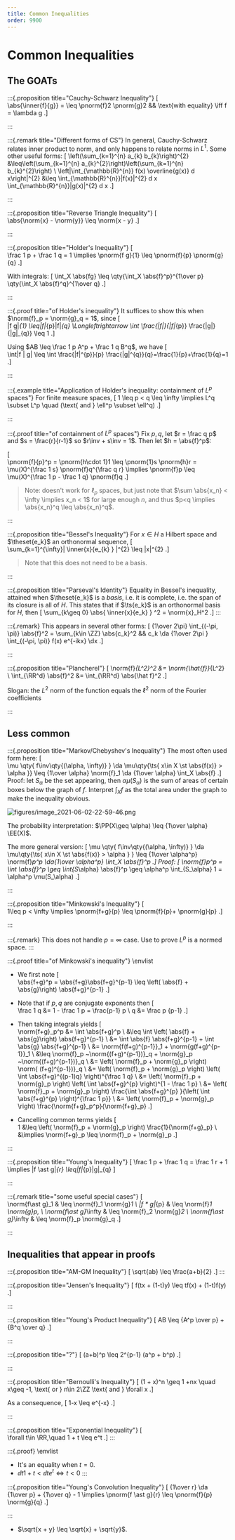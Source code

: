 ```yaml
---
title: Common Inequalities
order: 9900
---
```


# Common Inequalities

## The GOATs

:::{.proposition title="Cauchy-Schwarz Inequality"}
\[  
\abs{\inner{f}{g}} = \leq \pnorm{f}2 \pnorm{g}2
&& \text{with equality} \iff f = \lambda g
.\]

:::

:::{.remark title="Different forms of CS"}
In general, Cauchy-Schwarz relates inner product to norm, and only happens to relate norms in $L^1$.
Some other useful forms:
\[
\left(\sum_{k=1}^{n} a_{k} b_{k}\right)^{2} 
&\leq\left(\sum_{k=1}^{n} a_{k}^{2}\right)\left(\sum_{k=1}^{n} b_{k}^{2}\right) \\
\left|\int_{\mathbb{R}^{n}} f(x) \overline{g(x)} d x\right|^{2} 
&\leq \int_{\mathbb{R}^{n}}|f(x)|^{2} d x \int_{\mathbb{R}^{n}}|g(x)|^{2} d x
.\]

:::

:::{.proposition title="Reverse Triangle Inequality"}
\[  
\abs{\norm{x} - \norm{y}} \leq \norm{x - y}
.\]

:::

:::{.proposition title="Holder's Inequality"}
\[  
\frac 1 p + \frac 1 q = 1 \implies \pnorm{f g}{1} \leq \pnorm{f}{p} \pnorm{g}{q}
.\]

With integrals:
\[
\int_X \abs{fg} \leq \qty{\int_X \abs{f}^p}^{1\over p} \qty{\int_X \abs{f}^q}^{1\over q}
.\]


:::

:::{.proof title="of Holder's inequality"}
It suffices to show this when $\norm{f}_p = \norm{g}_q = 1$, since
\[  
\|f g\|_{1} \leq\|f\|_{p}\|f\|_{q} \Longleftrightarrow \int \frac{|f|}{\|f\|_{p}} \frac{|g|}{\|g\|_{q}} \leq 1
.\]

Using $AB \leq \frac 1 p A^p + \frac 1 q B^q$, we have
\[  
\int|f \| g| \leq \int \frac{|f|^{p}}{p} \frac{|g|^{q}}{q}=\frac{1}{p}+\frac{1}{q}=1
.\]

:::

:::{.example title="Application of Holder's inequality: containment of $L^p$ spaces"}
For finite measure spaces,
\[
1 \leq p < q \leq \infty \implies L^q \subset L^p \quad (\text{ and } \ell^p \subset \ell^q)
.\]

:::

:::{.proof title="of containment of $L^p$ spaces"}
Fix $p, q$, let $r = \frac q p$ and $s = \frac{r}{r-1}$ so $r\inv + s\inv = 1$.
Then let $h = \abs{f}^p$:

\[  
\pnorm{f}{p}^p 
= \pnorm{h\cdot 1}1 \leq \pnorm{1}s \pnorm{h}r 
= \mu(X)^{\frac 1 s} \pnorm{f}q^{\frac q r}
\implies \pnorm{f}p 
\leq \mu(X)^{\frac 1 p - \frac 1 q} \pnorm{f}q
.\]

> Note: doesn't work for $\ell_p$ spaces, but just note that $\sum \abs{x_n} < \infty \implies x_n < 1$ for large enough $n$, and thus $p<q \implies \abs{x_n}^q \leq \abs{x_n}^q$.

:::

:::{.proposition title="Bessel's Inequality"}
For $x\in H$ a Hilbert space and $\theset{e_k}$ an orthonormal sequence,
\[  
\sum_{k=1}^{\infty}\| \inner{x}{e_{k} } \|^{2} \leq \|x\|^{2}
.\]

> Note that this does not need to be a basis.

:::

:::{.proposition title="Parseval's Identity"}
Equality in Bessel's inequality, attained when $\theset{e_k}$ is a *basis*, i.e. it is complete, i.e. the span of its closure is all of $H$.
This states that if $\ts{e_k}$ is an orthonormal basis for $H$, then
\[
\sum_{k\geq 0} \abs{ \inner{x}{e_k} } ^2 = \norm{x}_H^2
.\]
:::

:::{.remark}
This appears in several other forms:
\[
{1\over 2\pi} \int_{(-\pi, \pi)} \abs{f}^2 = \sum_{k\in \ZZ} \abs{c_k}^2 && c_k \da {1\over 2\pi } \int_{(-\pi, \pi)} f(x) e^{-ikx} \dx
.\]

:::

:::{.proposition title="Plancherel"}
\[
\norm{f}_{L^2}^2 &= \norm{\hat{f}}_{L^2} \\
\int_{\RR^d} \abs{f}^2 &= \int_{\RR^d} \abs{\hat f}^2
.\]

Slogan: the $L^2$ norm of the function equals the $\ell^2$ norm of the Fourier coefficients


:::

## Less common

:::{.proposition title="Markov/Chebyshev's Inequality"}
The most often used form here:
\[  
\mu \qty{ f\inv\qty{(\alpha, \infty)} } \da \mu\qty{\ts{ x\in X \st \abs{f(x)} > \alpha  }} \leq {1\over \alpha} \norm{f}_1 \da {1\over \alpha} \int_X \abs{f}
.\]
Proof: let $S_\alpha$ be the set appearing, then $\alpha \mu(S_\alpha)$ is the sum of areas of certain boxes below the graph of $f$.
Interpret $\int_X f$ as the total area under the graph to make the inequality obvious.

![figures/image_2021-06-02-22-59-46.png](figures/image_2021-06-02-22-59-46.png)

The probability interpretation: $\PP(X\geq \alpha) \leq {1\over \alpha} \EE(X)$.

The more general version:
\[
\mu \qty{ f\inv\qty{(\alpha, \infty)} } \da \mu\qty{\ts{ x\in X \st \abs{f(x)} > \alpha }  } \leq {1\over \alpha^p} \norm{f}_p^p \da{1\over \alpha^p} \int_X \abs{f}^p 
.\]
Proof:
\[
\norm{f}_p^p = \int \abs{f}^p \geq \int_{S_\alpha} \abs{f}^p \geq \alpha^p \int_{S_\alpha} 1 = \alpha^p \mu(S_\alpha)
.\]

:::

:::{.proposition title="Minkowski's Inequality"}
\[  
1\leq p < \infty \implies \pnorm{f+g}{p} \leq \pnorm{f}{p}+ \pnorm{g}{p}
.\]

:::

:::{.remark}
This does not handle $p=\infty$ case.
Use to prove $L^p$ is a normed space.
:::

:::{.proof title="of Minkowski's inequality"}
\envlist

- We first note
\[  
\abs{f+g}^p = \abs{f+g}\abs{f+g}^{p-1} \leq \left( \abs{f} + \abs{g}\right) \abs{f+g}^{p-1}
.\]

- Note that if $p,q$ are conjugate exponents then
\[  
\frac 1 q &= 1 - \frac 1 p = \frac{p-1} p \\
q &= \frac p {p-1} 
.\]

- Then taking integrals yields
\[  
\norm{f+g}_p^p &=
\int \abs{f+g}^p \\
&\leq \int \left( \abs{f} + \abs{g}\right) \abs{f+g}^{p-1} \\ 
&= \int \abs{f} \abs{f+g}^{p-1} + \int \abs{g} \abs{f+g}^{p-1} \\
&= \norm{f(f+g)^{p-1}}_1 + \norm{g(f+g)^{p-1}}_1 \\
&\leq \norm{f}_p ~\norm{(f+g)^{p-1})}_q + \norm{g}_p ~\norm{(f+g)^{p-1})}_q \\
&= \left( \norm{f}_p + \norm{g}_p \right) \norm{ (f+g)^{p-1})}_q \\
&= \left( \norm{f}_p + \norm{g}_p \right) \left( \int \abs{f+g}^{(p-1)q} \right)^{\frac 1 q} \\
&= \left( \norm{f}_p + \norm{g}_p \right) \left( \int \abs{f+g}^{p} \right)^{1 - \frac 1 p} \\
&= \left( \norm{f}_p + \norm{g}_p \right) \frac{\int \abs{f+g}^{p} }{\left( \int \abs{f+g}^{p} \right)^{\frac 1 p}} \\
&= \left( \norm{f}_p + \norm{g}_p \right)  \frac{\norm{f+g}_p^p}{\norm{f+g}_p}
.\]

- Cancelling common terms yields
\[  
1 &\leq \left( \norm{f}_p + \norm{g}_p \right) \frac{1}{\norm{f+g}_p} \\
&\implies 
\norm{f+g}_p
\leq \norm{f}_p + \norm{g}_p 
.\]


:::
  
:::{.proposition title="Young's Inequality"}
\[
\frac 1 p + \frac 1 q = \frac 1 r + 1 \implies
\|f \ast g\|_{r} \leq\|f\|_{p}\|g\|_{q}
\]

:::

:::{.remark title="some useful special cases"}
\[  
\norm{f\ast g}_1      & \leq \norm{f}_1 \norm{g}_1 \\
\|f * g\|_{p}         & \leq \norm{f}_1 \norm{g}p, \\
\norm{f\ast g}_\infty & \leq \norm{f}_2 \norm{g}_2 \\
\norm{f\ast g}_\infty & \leq \norm{f}_p \norm{g}_q
.\]

:::


## Inequalities that appear in proofs 

:::{.proposition title="AM-GM Inequality"}
\[
\sqrt{ab} \leq \frac{a+b}{2}
.\]
:::

:::{.proposition title="Jensen's Inequality"}
\[
f(tx + (1-t)y) \leq tf(x) + (1-t)f(y)
.\]

:::

:::{.proposition title="Young's Product Inequality"}
\[
AB \leq {A^p \over p} + {B^q \over q}
.\]

:::

:::{.proposition title="?"}
\[
(a+b)^p \leq 2^{p-1} (a^p + b^p)
.\]

:::

:::{.proposition title="Bernoulli's Inequality"}
\[
(1 + x)^n \geq 1 +nx \quad x\geq -1, \text{ or } n\in 2\ZZ \text{ and } \forall x
.\]

As a consequence,
\[
1-x \leq e^{-x}
.\]

:::

:::{.proposition title="Exponential Inequality"}
\[  
\forall t\in \RR,\quad 1 + t \leq  e^t
.\]
:::

:::{.proof}
\envlist

- It's an equality when $t=0$.
- $\dd{}{t} 1+ t < \dd{t}e^t \iff t<0$
:::

:::{.proposition title="Young's Convolution Inequality"}
\[
{1\over r} \da {1\over p} + {1\over q} - 1 \implies \pnorm{f \ast g}{r} \leq \pnorm{f}{p} \norm{g}{q}
.\]

:::


- $\sqrt{x + y} \leq \sqrt{x} + \sqrt{y}$.

